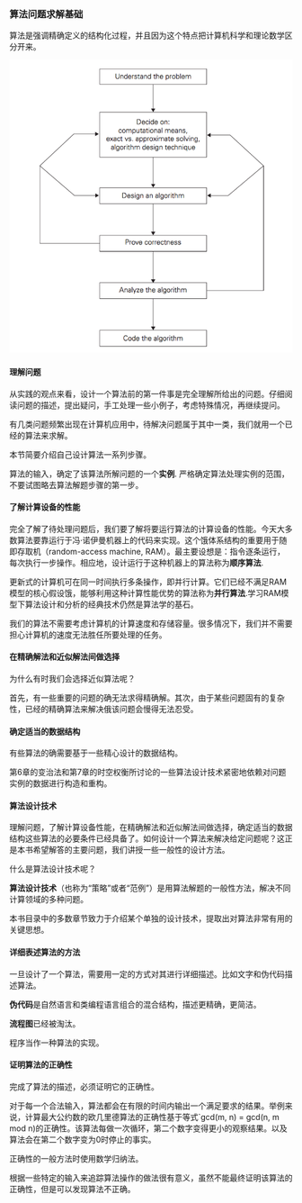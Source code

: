 ### 算法问题求解基础

算法是强调精确定义的结构化过程，并且因为这个特点把计算机科学和理论数学区分开来。

![](https://github.com/arcticlion/reading-lists/blob/master/Introduction%20to%20the%20Design%20and%20Analysis%20of%20Algorithms/01%20Introduction/屏幕截图%202014-11-20%2001.51.58.png)

#### 理解问题

从实践的观点来看，设计一个算法前的第一件事是完全理解所给出的问题。仔细阅读问题的描述，提出疑问，手工处理一些小例子，考虑特殊情况，再继续提问。

有几类问题频繁出现在计算机应用中，待解决问题属于其中一类，我们就用一个已经的算法来求解。

本节简要介绍自己设计算法一系列步骤。

算法的输入，确定了该算法所解问题的一个**实例**. 严格确定算法处理实例的范围，不要试图略去算法解题步骤的第一步。

#### 了解计算设备的性能

完全了解了待处理问题后，我们要了解将要运行算法的计算设备的性能。今天大多数算法要靠运行于冯·诺伊曼机器上的代码来实现。这个饿体系结构的重要用于随即存取机（random-access machine, RAM）。最主要设想是：指令逐条运行，每次执行一步操作。相应地，设计运行于这种机器上的算法称为**顺序算法**.

更新式的计算机可在同一时间执行多条操作，即并行计算。它们已经不满足RAM模型的核心假设饿，能够利用这种计算性能优势的算法称为**并行算法**.学习RAM模型下算法设计和分析的经典技术仍然是算法学的基石。

我们的算法不需要考虑计算机的计算速度和存储容量。很多情况下，我们并不需要担心计算机的速度无法胜任所要处理的任务。

#### 在精确解法和近似解法间做选择

为什么有时我们会选择近似算法呢？

首先，有一些重要的问题的确无法求得精确解。其次，由于某些问题固有的复杂性，已经的精确算法来解决俄该问题会慢得无法忍受。

#### 确定适当的数据结构

有些算法的确需要基于一些精心设计的数据结构。

第6章的变治法和第7章的时空权衡所讨论的一些算法设计技术紧密地依赖对问题实例的数据进行构造和重构。

#### 算法设计技术

理解问题，了解计算设备性能，在精确解法和近似解法间做选择，确定适当的数据结构这些算法的必要条件已经具备了。如何设计一个算法来解决给定问题呢？这正是本书希望解答的主要问题，我们讲授一些一般性的设计方法。

什么是算法设计技术呢？

**算法设计技术**（也称为“策略”或者“范例”）是用算法解题的一般性方法，解决不同计算领域的多种问题。

本书目录中的多数章节致力于介绍某个单独的设计技术，提取出对算法非常有用的关键思想。

#### 详细表述算法的方法

一旦设计了一个算法，需要用一定的方式对其进行详细描述。比如文字和伪代码描述算法。

**伪代码**是自然语言和类编程语言组合的混合结构，描述更精确，更简洁。

**流程图**已经被淘汰。

程序当作一种算法的实现。

#### 证明算法的正确性

完成了算法的描述，必须证明它的正确性。

对于每一个合法输入，算法都会在有限的时间内输出一个满足要求的结果。举例来说，计算最大公约数的欧几里德算法的正确性基于等式`gcd(m, n) = gcd(n, m mod n)的正确性。该算法每做一次循环，第二个数字变得更小的观察结果。以及算法会在第二个数字变为0时停止的事实。

正确性的一般方法时使用数学归纳法。

根据一些特定的输入来追踪算法操作的做法很有意义，虽然不能最终证明该算法的正确性，但是可以发现算法不正确。

